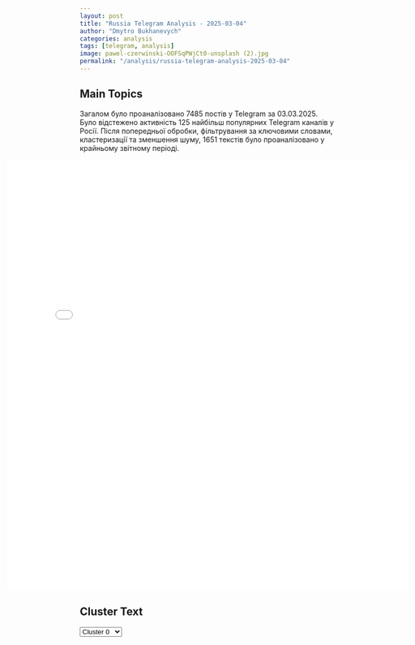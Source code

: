 ```yaml
---
layout: post
title: "Russia Telegram Analysis - 2025-03-04"
author: "Dmytro Bukhanevych"
categories: analysis
tags: [telegram, analysis]
image: pawel-czerwinski-OOFSqPWjCt0-unsplash (2).jpg
permalink: "/analysis/russia-telegram-analysis-2025-03-04"
---
```


<style>
    /* Adjusting iframe-container styles */
    .wide-iframe-container {
        width: calc(100% + 30vw);  /* Extending the width */
        margin-left: -15vw;       /* Negative margin to push to the left */
        overflow: hidden;         /* In case the iframe content spills over */
    }

    .wide-iframe-container iframe {
        width: 100%;  /* Making the iframe take the full width of its container */
        border: none; /* Removing any borders from the iframe */
    }

    /* Toggle mechanism */
    .hidden {
        display: none;
    }
    
    .show-content-target:checked + .show-content {
        display: block;
    }
</style>

<h2>Main Topics</h2>
<p>Загалом було проаналізовано 7485 постів у Telegram за 03.03.2025. Було відстежено активність 125 найбільш популярних Telegram каналів у Росії. Після попередньої обробки, фільтрування за ключовими словами, кластеризації та зменшення шуму, 1651 текстів було проаналізовано у крайньому звітному періоді.</p>
<!-- Embedding Main Plotly Visualization -->
<div class="wide-iframe-container">
    <iframe src="{{site.baseurl}}/visualizations/2025-03-04/fig_topics_time.html" height="850"></iframe>
</div>


<h2>Cluster Text</h2>

<!-- Dropdown to select a cluster -->
<select id="clusterSelector" onchange="displayClusterText()">
<option value="0">Cluster 0</option><option value="1">Cluster 1</option><option value="2">Cluster 2</option><option value="3">Cluster 3</option><option value="4">Cluster 4</option><option value="5">Cluster 5</option><option value="6">Cluster 6</option><option value="7">Cluster 7</option><option value="8">Cluster 8</option><option value="9">Cluster 9</option><option value="10">Cluster 10</option><option value="11">Cluster 11</option><option value="12">Cluster 12</option><option value="13">Cluster 13</option><option value="14">Cluster 14</option><option value="15">Cluster 15</option><option value="16">Cluster 16</option><option value="17">Cluster 17</option><option value="18">Cluster 18</option><option value="19">Cluster 19</option><option value="20">Cluster 20</option>
</select>

<!-- Display area for the selected cluster's text -->
<div id="clusterTextDisplay" class="hidden"></div>

<script type="text/javascript">
    var clusterDetails = {"0": "<b>Total Posts:</b> 33<br><b>Date:</b> 2025-03-03 20:12:35+00:00<br><b>Author:</b> olegtsarov<br><b>Link:</b> https://t.me/s/olegtsarov/24294<br><b>Subscribers:</b> 366369<br><b>Text:</b> \u0422\u0435\u043a\u0441\u0442: \u041a\u043b\u044e\u0447\u0435\u0432\u043e\u0435 \u0437\u0430 3 \u043c\u0430\u0440\u0442\u0430\u25aa\ufe0f\u0421\u0432\u043e\u0434\u043a\u0430 \u043d\u043e\u0447\u043d\u044b\u0445 \u0443\u0434\u0430\u0440\u043e\u0432 \u043f\u043e \u0420\u0424 \u0438 \u0423\u043a\u0440\u0430\u0438\u043d\u0435, \u043d\u043e\u0432\u043e\u0441\u0442\u0438 \u0441 \u0444\u0440\u043e\u043d\u0442\u0430, \u0432\u0438\u0434\u0435\u043e-\u0441\u0432\u043e\u0434\u043a\u0430 \u0438 \u043d\u043e\u0432\u043e\u0441\u0442\u0438 \u0438\u0437 \u041a\u0443\u0440\u0441\u043a\u043e\u0433\u043e \u043f\u0440\u0438\u0433\u0440\u0430\u043d\u0438\u0447\u044c\u044f. \u25aa\ufe0f\u041d\u043e\u0432\u043e\u0441\u0442\u0438 \u0423\u043a\u0440\u0430\u0438\u043d\u044b \u0438 \u0432\u0438\u0434\u0435\u043e-\u0444\u043e\u0440\u043c\u0430\u0442 \u0434\u0430\u0439\u0434\u0436\u0435\u0441\u0442\u0430. \u041e \u0432\u0438\u0437\u0438\u0442\u0435 \u0417\u0435\u043b\u0435\u043d\u0441\u043a\u043e\u0433\u043e:\u25aa\ufe0f\u0417\u0430\u0447\u0435\u043c \u0422\u0440\u0430\u043c\u043f\u0443 \u043d\u0430\u0434\u043e \u0431\u044b\u043b\u043e \u0433\u043e\u0432\u043e\u0440\u0438\u0442\u044c \u0441 \u0417\u0435\u043b\u0435\u043d\u0441\u043a\u0438\u043c \u043d\u0430 \u043a\u0430\u043c\u0435\u0440\u0443.\u25aa\ufe0f\u0422\u0440\u0430\u043c\u043f \u0432\u0441\u0442\u0440\u0435\u0442\u0438\u0442\u0441\u044f \u0441\u043e \u0441\u0432\u043e\u0438\u043c\u0438 \u0441\u043e\u0432\u0435\u0442\u043d\u0438\u043a\u0430\u043c\u0438 \u0438 \u0447\u0438\u043d\u043e\u0432\u043d\u0438\u043a\u0430\u043c\u0438, \u0447\u0442\u043e\u0431\u044b \u0440\u0430\u0441\u0441\u043c\u043e\u0442\u0440\u0435\u0442\u044c \u043c\u0435\u0440\u044b \u0432 \u043e\u0442\u043d\u043e\u0448\u0435\u043d\u0438\u0438 \u041a\u0438\u0435\u0432\u0430.\u25aa\ufe0f\u0417\u0435\u043b\u0435\u043d\u0441\u043a\u0438\u0439 \u0437\u043d\u0430\u0435\u0442 \u0430\u043d\u0433\u043b\u0438\u0439\u0441\u043a\u0438\u0439 \u043d\u0435 \u0442\u0430\u043a \u0445\u043e\u0440\u043e\u0448\u043e, \u043a\u0430\u043a \u0441\u0430\u043c\u043e\u0443\u0432\u0435\u0440\u0435\u043d\u043d\u043e \u043f\u043e\u043b\u0430\u0433\u0430\u043b.\u25aa\ufe0fBloomberg: \u0427\u0430\u0441\u0442\u044c \u0441\u043e\u0432\u0435\u0442\u043d\u0438\u043a\u043e\u0432 \u0422\u0440\u0430\u043c\u043f\u0430 \u043d\u0430\u0441\u0442\u0430\u0438\u0432\u0430\u0435\u0442 \u043d\u0430 \u043e\u0442\u0441\u0442\u0430\u0432\u043a\u0435 \u0417\u0435\u043b\u0435\u043d\u0441\u043a\u043e\u0433\u043e.\u25aa\ufe0f\u0411\u0435\u043b\u044b\u0439 \u0434\u043e\u043c \u0437\u0430\u044f\u0432\u0438\u043b, \u0447\u0442\u043e \u0422\u0440\u0430\u043c\u043f \u043e\u0442\u043a\u0440\u044b\u0442 \u043a \u0432\u043e\u0437\u043e\u0431\u043d\u043e\u0432\u043b\u0435\u043d\u0438\u044e \u043f\u0435\u0440\u0435\u0433\u043e\u0432\u043e\u0440\u043e\u0432 \u0441 \u0417\u0435\u043b\u0435\u043d\u0441\u043a\u0438\u043c \u043f\u043e \u043f\u0440\u0438\u0440\u043e\u0434\u043d\u044b\u043c \u0440\u0435\u0441\u0443\u0440\u0441\u0430\u043c, \u0435\u0441\u043b\u0438 \u0442\u043e\u0442 \u0438\u0437\u043c\u0435\u043d\u0438\u0442 \u0441\u0432\u043e\u044e \u043f\u043e\u0437\u0438\u0446\u0438\u044e.\u25aa\ufe0f\u041e\u0431\u0441\u0443\u0434\u0438\u043b\u0438 \u0432\u0441\u0442\u0440\u0435\u0447\u0443 \u0417\u0435\u043b\u0435\u043d\u0441\u043a\u043e\u0433\u043e \u0438 \u0422\u0440\u0430\u043c\u043f\u0430 \u0441 \u0418\u0432\u0430\u043d\u043e\u043c \u041f\u0430\u043d\u043a\u0438\u043d\u044b\u043c \u0432 \u044d\u0444\u0438\u0440\u0435 \u0440\u0430\u0434\u0438\u043e \u041a\u041f.\u25aa\ufe0f\u00ab\u0414\u0435\u043c\u043e\u043a\u0440\u0430\u0442\u0438\u044f\u00bb \u043f\u043e-\u0417\u0435\u043b\u0435\u043d\u0441\u043a\u0438 \u0441 \u0442\u043e\u0447\u043a\u0438 \u0437\u0440\u0435\u043d\u0438\u044f \u0434\u0438\u0440\u0435\u043a\u0442\u043e\u0440\u0430 \u043d\u0430\u0446\u0438\u043e\u043d\u0430\u043b\u044c\u043d\u043e\u0439 \u0440\u0430\u0437\u0432\u0435\u0434\u043a\u0438 \u0422\u0440\u0430\u043c\u043f\u0430 \u0422\u0443\u043b\u0441\u0438 \u0413\u0430\u0431\u0431\u0430\u0440\u0434. \u25aa\ufe0f\u00ab\u0417\u0435\u043b\u0435\u043d\u0441\u043a\u0438\u0439 \u0432\u043e\u043e\u0431\u0449\u0435 \u043d\u0435 \u0433\u043e\u0442\u043e\u0432 \u043a \u043c\u0438\u0440\u043d\u044b\u043c \u043f\u0435\u0440\u0435\u0433\u043e\u0432\u043e\u0440\u0430\u043c\u00bb, \u2013 \u0441\u043e\u0432\u0435\u0442\u043d\u0438\u043a \u0422\u0440\u0430\u043c\u043f\u0430 \u043f\u043e \u043d\u0430\u0446\u0438\u043e\u043d\u0430\u043b\u044c\u043d\u043e\u0439 \u0431\u0435\u0437\u043e\u043f\u0430\u0441\u043d\u043e\u0441\u0442\u0438 \u0423\u043e\u043b\u0442\u0446.\u25aa\ufe0f\u0417\u0435\u043b\u0435\u043d\u0441\u043a\u0438\u0439 \u0437\u0430\u044f\u0432\u0438\u043b, \u0447\u0442\u043e \u00ab\u0434\u043e \u043a\u043e\u043d\u0446\u0430 \u0432\u043e\u0439\u043d\u044b \u0435\u0449\u0435 \u043e\u0447\u0435\u043d\u044c, \u043e\u0447\u0435\u043d\u044c \u0434\u0430\u043b\u0435\u043a\u043e\u00bb, \u0422\u0440\u0430\u043c\u043f \u043e\u0442\u0440\u0435\u0430\u0433\u0438\u0440\u043e\u0432\u0430\u043b.\u25aa\ufe0f\u041c\u0438\u043d\u0438\u0441\u0442\u0440 \u0442\u043e\u0440\u0433\u043e\u0432\u043b\u0438 \u0421\u0428\u0410 \u041b\u044e\u0442\u043d\u0438\u043a \u043e \u0432\u0438\u0437\u0438\u0442\u0435 \u0417\u0435\u043b\u0435\u043d\u0441\u043a\u043e\u0433\u043e \u0432 \u0411\u0435\u043b\u044b\u0439 \u0434\u043e\u043c.\u0414\u0440\u0443\u0433\u0438\u0435 \u043d\u043e\u0432\u043e\u0441\u0442\u0438\u25aa\ufe0f\u0421\u0440\u043e\u0447\u043d\u0430\u044f \u0432\u0441\u0442\u0440\u0435\u0447\u0430 \u0432 \u041b\u043e\u043d\u0434\u043e\u043d\u0435 \u043f\u043e\u0434 \u043f\u0440\u0435\u0434\u0441\u0435\u0434\u0430\u0442\u0435\u043b\u044c\u0441\u0442\u0432\u043e\u043c \u0431\u0440\u0438\u0442\u0430\u043d\u0441\u043a\u043e\u0433\u043e \u043f\u0440\u0435\u043c\u044c\u0435\u0440\u0430 \u0421\u0442\u0430\u0440\u043c\u0435\u0440\u0430: \u043f\u043e\u0447\u0435\u043c\u0443 \u0442\u0430\u043a\u043e\u0439 \u0441\u043e\u0441\u0442\u0430\u0432 \u0443\u0447\u0430\u0441\u0442\u043d\u0438\u043a\u043e\u0432 \u0438 \u0447\u0442\u043e \u043e\u0431\u0441\u0443\u0436\u0434\u0430\u043b\u043e\u0441\u044c. \u0418\u0442\u043e\u0433\u0438 \u0432\u0441\u0442\u0440\u0435\u0447\u0438. \u0420\u0435\u0430\u043a\u0446\u0438\u044f \u0432\u0435\u043d\u0433\u0435\u0440\u0441\u043a\u043e\u0433\u043e \u043f\u0440\u0435\u043c\u044c\u0435\u0440-\u043c\u0438\u043d\u0438\u0441\u0442\u0440\u0430 \u0412\u0438\u043a\u0442\u043e\u0440\u0430 \u041e\u0440\u0431\u0430\u043d\u0430. \u0421\u0442\u0430\u0440\u043c\u0435\u0440 \u0437\u0430\u044f\u0432\u0438\u043b, \u0447\u0442\u043e \u0412\u0435\u043b\u0438\u043a\u043e\u0431\u0440\u0438\u0442\u0430\u043d\u0438\u044f \u0433\u043e\u0442\u043e\u0432\u0430 \u0437\u0430\u043a\u0440\u044b\u0442\u044c \u0432\u043e\u0437\u0434\u0443\u0448\u043d\u043e\u0435 \u043f\u0440\u043e\u0441\u0442\u0440\u0430\u043d\u0441\u0442\u0432\u043e \u043d\u0430\u0434 \u0423\u043a\u0440\u0430\u0438\u043d\u043e\u0439: \u0432 \u0447\u0435\u043c \u0442\u0443\u0442 \u043f\u043e\u0434\u0432\u043e\u0445? \u25aa\ufe0f\u00ab\u041d\u0430\u043c \u0441\u043b\u0435\u0434\u0443\u0435\u0442 \u043c\u0435\u043d\u044c\u0448\u0435 \u0431\u0435\u0441\u043f\u043e\u043a\u043e\u0438\u0442\u044c\u0441\u044f \u043e \u041f\u0443\u0442\u0438\u043d\u0435 \u0438 \u0431\u043e\u043b\u044c\u0448\u0435 \u2013 \u043e \u0431\u0430\u043d\u0434\u0430\u0445 \u043c\u0438\u0433\u0440\u0430\u043d\u0442\u043e\u0432-\u043d\u0430\u0441\u0438\u043b\u044c\u043d\u0438\u043a\u043e\u0432 \u0432 \u043d\u0430\u0448\u0435\u0439 \u0441\u0442\u0440\u0430\u043d\u0435\u00bb, \u2014 \u0422\u0440\u0430\u043c\u043f.\u25aa\ufe0f\u0422\u0440\u0430\u043c\u043f \u0432\u044b\u0441\u043a\u0430\u0437\u0430\u043b\u0441\u044f \u0437\u0430 \u0432\u0432\u0435\u0434\u0435\u043d\u0438\u0435 \u0441\u043c\u0435\u0440\u0442\u043d\u043e\u0439 \u043a\u0430\u0437\u043d\u0438 \u0434\u043b\u044f \u043d\u0430\u0440\u043a\u043e\u0442\u043e\u0440\u0433\u043e\u0432\u0446\u0435\u0432. \u041f\u0440\u0438\u043c\u0435\u043d\u0438\u043c\u043e \u043b\u0438 \u044d\u0442\u043e \u0443 \u043d\u0430\u0441?\u25aa\ufe0f\u041e\u0442\u043f\u0440\u0430\u0432\u043a\u0430 \u0435\u0432\u0440\u043e\u043f\u0435\u0439\u0441\u043a\u0438\u0445 \u043c\u0438\u0440\u043e\u0442\u0432\u043e\u0440\u0446\u0435\u0432 \u0432 \u0423\u043a\u0440\u0430\u0438\u043d\u0443 \u043f\u043e\u0441\u043b\u0435 \u043f\u0440\u0435\u043a\u0440\u0430\u0449\u0435\u043d\u0438\u044f \u043e\u0433\u043d\u044f: \u043f\u043e\u0437\u0438\u0446\u0438\u0438 \u0441\u0442\u043e\u0440\u043e\u043d, \u043a\u0430\u043a\u0438\u0435 \u043f\u043e\u0441\u043b\u0435\u0434\u0441\u0442\u0432\u0438\u044f.\u25aa\ufe0f\u041f\u043e\u0447\u0435\u043c\u0443 \u043f\u043e \u041a\u0440\u044b\u043c\u0443 \u043d\u0435 \u043f\u0440\u0438\u043b\u0435\u0442\u0430\u044e\u0442 \u0432\u0440\u0430\u0436\u0435\u0441\u043a\u0438\u0435 \u0440\u0430\u043a\u0435\u0442\u044b \u0438 \u0411\u041f\u041b\u0410.\u25aa\ufe0f\u0412 \u0428\u0432\u0435\u0439\u0446\u0430\u0440\u0438\u0438 \u0432\u0435\u0434\u0443\u0442\u0441\u044f \u043f\u0435\u0440\u0435\u0433\u043e\u0432\u043e\u0440\u044b \u043e \u043f\u0435\u0440\u0435\u0437\u0430\u043f\u0443\u0441\u043a\u0435 \u0433\u0430\u0437\u043e\u043f\u0440\u043e\u0432\u043e\u0434\u0430 \u00ab\u0421\u0435\u0432\u0435\u0440\u043d\u043e\u0433\u043e \u043f\u043e\u0442\u043e\u043a\u0430 - 2\u00bb.\u25aa\ufe0f \u00ab\u042f \u0441\u043a\u0430\u0436\u0443 \u0432\u0441\u0451 \u043a\u0430\u043a \u0435\u0441\u0442\u044c!\u00bb: \u0422\u0440\u0430\u043c\u043f \u0433\u0440\u043e\u043c\u043a\u043e \u0430\u043d\u043e\u043d\u0441\u0438\u0440\u043e\u0432\u0430\u043b \u0437\u0430\u0432\u0442\u0440\u0430\u0448\u043d\u0435\u0435 \u043e\u0431\u0440\u0430\u0449\u0435\u043d\u0438\u0435 \u043a \u041a\u043e\u043d\u0433\u0440\u0435\u0441\u0441\u0443.\u25aa\ufe0f\u0422\u0443\u0440\u0435\u0446\u043a\u0438\u0435 \u0421\u041c\u0418 \u043e\u0437\u0430\u0431\u043e\u0447\u0435\u043d\u044b \u043f\u043b\u0430\u043d\u0430\u043c\u0438 \u0418\u0437\u0440\u0430\u0438\u043b\u044f \u0440\u0430\u0441\u0448\u0438\u0440\u0438\u0442\u044c \u0437\u043e\u043d\u0443 \u043a\u043e\u043d\u0442\u0440\u043e\u043b\u044f \u0432 \u0421\u0438\u0440\u0438\u0438 \u043d\u0430 15 \u043a\u043c \u0432\u0433\u043b\u0443\u0431\u044c.\u041e\u043b\u0435\u0433 \u0426\u0430\u0440\u0451\u0432. \u041f\u043e\u0434\u043f\u0438\u0441\u0430\u0442\u044c\u0441\u044f.", "1": "<b>Total Posts:</b> 77<br><b>Date:</b> 2025-03-03 07:08:04+00:00<br><b>Author:</b> bazabazon<br><b>Link:</b> https://t.me/s/bazabazon/35423<br><b>Subscribers:</b> 1609138<br><b>Text:</b> \u0422\u0435\u043a\u0441\u0442: \u0422\u0440\u0430\u043c\u043f \u0440\u0430\u0441\u0441\u043c\u043e\u0442\u0440\u0438\u0442 \u0432\u043e\u0437\u043c\u043e\u0436\u043d\u043e\u0441\u0442\u044c \u043e\u0442\u043c\u0435\u043d\u044b \u0432\u043e\u0435\u043d\u043d\u043e\u0439 \u043f\u043e\u043c\u043e\u0449\u0438 \u0423\u043a\u0440\u0430\u0438\u043d\u0435, \u043a\u043e\u0442\u043e\u0440\u0430\u044f \u0431\u044b\u043b\u0430 \u0440\u0430\u0437\u0440\u0435\u0448\u0435\u043d\u0430 \u043f\u0440\u0438 \u0411\u0430\u0439\u0434\u0435\u043d\u0435, \u2014 NYT.  \u041f\u0440\u0435\u0437\u0438\u0434\u0435\u043d\u0442 \u0421\u0428\u0410 \u0432\u0441\u0442\u0440\u0435\u0442\u0438\u0442\u0441\u044f \u0441\u043e \u0441\u0432\u043e\u0438\u043c\u0438 \u0433\u043b\u0430\u0432\u043d\u044b\u043c\u0438 \u043f\u043e\u043c\u043e\u0449\u043d\u0438\u043a\u0430\u043c\u0438 \u043f\u043e \u043d\u0430\u0446\u0431\u0435\u0437\u043e\u043f\u0430\u0441\u043d\u043e\u0441\u0442\u0438, \u0432\u043a\u043b\u044e\u0447\u0430\u044f \u0433\u043e\u0441\u0441\u0435\u043a\u0440\u0435\u0442\u0430\u0440\u044f \u041c\u0430\u0440\u043a\u0430 \u0420\u0443\u0431\u0438\u043e \u0438 \u043c\u0438\u043d\u0438\u0441\u0442\u0440\u0430 \u043e\u0431\u043e\u0440\u043e\u043d\u044b \u041f\u0438\u0442\u0430 \u0425\u0435\u0433\u0441\u0435\u0442\u0430, \u0442\u0440\u0435\u0442\u044c\u0435\u0433\u043e \u043c\u0430\u0440\u0442\u0430. \u041f\u043e \u0434\u0430\u043d\u043d\u044b\u043c \u0438\u0441\u0442\u043e\u0447\u043d\u0438\u043a\u043e\u0432 NYT, \u043d\u0430 \u0432\u0441\u0442\u0440\u0435\u0447\u0435 \u0431\u0443\u0434\u0443\u0442 \u043e\u0431\u0441\u0443\u0436\u0434\u0430\u0442\u044c\u0441\u044f \u0434\u0430\u043b\u044c\u043d\u0435\u0439\u0448\u0438\u0435 \u0432\u0430\u0440\u0438\u0430\u043d\u0442\u044b \u043f\u043e\u043b\u0438\u0442\u0438\u043a\u0438 \u0432 \u043e\u0442\u043d\u043e\u0448\u0435\u043d\u0438\u0438 \u0423\u043a\u0440\u0430\u0438\u043d\u044b. \u041f\u043e \u0441\u043b\u043e\u0432\u0430\u043c \u0438\u0441\u0442\u043e\u0447\u043d\u0438\u043a\u0430 \u0438\u0437\u0434\u0430\u043d\u0438\u044f, \u0422\u0440\u0430\u043c\u043f \u043e\u0431\u0441\u0443\u0434\u0438\u0442 \u0441\u043e \u0441\u0432\u043e\u0438\u043c\u0438 \u043f\u043e\u0434\u0447\u0438\u043d\u0451\u043d\u043d\u044b\u043c\u0438 \u0432\u043e\u0437\u043c\u043e\u0436\u043d\u043e\u0441\u0442\u044c \u043f\u0440\u0438\u043e\u0441\u0442\u0430\u043d\u043e\u0432\u043a\u0438 \u0438\u043b\u0438 \u043e\u0442\u043c\u0435\u043d\u044b \u0432\u043e\u0435\u043d\u043d\u043e\u0439 \u043f\u043e\u043c\u043e\u0449\u0438 \u0423\u043a\u0440\u0430\u0438\u043d\u0435, \u0432 \u0442\u043e\u043c \u0447\u0438\u0441\u043b\u0435 \u043f\u043e\u0441\u0442\u0430\u0432\u043a\u0438 \u0431\u043e\u0435\u043f\u0440\u0438\u043f\u0430\u0441\u043e\u0432 \u0438 \u043e\u0431\u043e\u0440\u0443\u0434\u043e\u0432\u0430\u043d\u0438\u044f, \u043a\u043e\u0442\u043e\u0440\u044b\u0435 \u0431\u044b\u043b\u0438 \u0440\u0430\u0437\u0440\u0435\u0448\u0435\u043d\u044b \u0438 \u043e\u043f\u043b\u0430\u0447\u0435\u043d\u044b \u043f\u0440\u0438 \u0430\u0434\u043c\u0438\u043d\u0438\u0441\u0442\u0440\u0430\u0446\u0438\u0438 \u0411\u0430\u0439\u0434\u0435\u043d\u0430.\u2757 \u041f\u043e\u0434\u043f\u0438\u0441\u044b\u0432\u0430\u0439\u0442\u0435\u0441\u044c, \u044d\u0442\u043e Baza", "2": "<b>Total Posts:</b> 32<br><b>Date:</b> 2025-03-03 19:34:57+00:00<br><b>Author:</b> tvrain<br><b>Link:</b> https://t.me/s/tvrain/86177<br><b>Subscribers:</b> 477166<br><b>Text:</b> \u0422\u0435\u043a\u0441\u0442: Reuters: \u0411\u0435\u043b\u044b\u0439 \u0434\u043e\u043c \u0440\u0430\u0437\u0440\u0430\u0431\u0430\u0442\u044b\u0432\u0430\u0435\u0442 \u043f\u043b\u0430\u043d \u0432\u043e\u0437\u043c\u043e\u0436\u043d\u043e\u0433\u043e \u0441\u043c\u044f\u0433\u0447\u0435\u043d\u0438\u044f \u0441\u0430\u043d\u043a\u0446\u0438\u0439 \u0432 \u043e\u0442\u043d\u043e\u0448\u0435\u043d\u0438\u0438 \u0420\u043e\u0441\u0441\u0438\u0438\u0410\u0434\u043c\u0438\u043d\u0438\u0441\u0442\u0440\u0430\u0446\u0438\u044f \u043f\u0440\u0435\u0437\u0438\u0434\u0435\u043d\u0442\u0430 \u0421\u0428\u0410 \u043f\u043e\u043f\u0440\u043e\u0441\u0438\u043b\u0430 \u0413\u043e\u0441\u0434\u0435\u043f\u0430\u0440\u0442\u0430\u043c\u0435\u043d\u0442 \u0438 \u041c\u0438\u043d\u0444\u0438\u043d \u043f\u043e\u0434\u0433\u043e\u0442\u043e\u0432\u0438\u0442\u044c \u0441\u043f\u0438\u0441\u043e\u043a \u0441\u0430\u043d\u043a\u0446\u0438\u0439 \u043f\u0440\u043e\u0442\u0438\u0432 \u0420\u043e\u0441\u0441\u0438\u0438, \u043a\u043e\u0442\u043e\u0440\u044b\u0435 \u043c\u043e\u0433\u0443\u0442 \u0431\u044b\u0442\u044c \u0441\u043c\u044f\u0433\u0447\u0435\u043d\u044b, \u0443\u0442\u0432\u0435\u0440\u0436\u0434\u0430\u0435\u0442 Reuters \u0441\u043e \u0441\u0441\u044b\u043b\u043a\u043e\u0439 \u043d\u0430 \u0438\u0441\u0442\u043e\u0447\u043d\u0438\u043a\u0438. \u041e\u0444\u0438\u0446\u0438\u0430\u043b\u044c\u043d\u044b\u0435 \u043b\u0438\u0446\u0430 \u0421\u0428\u0410 \u043c\u043e\u0433\u0443\u0442 \u043e\u0431\u0441\u0443\u0434\u0438\u0442\u044c \u0438\u0445 \u0441 \u043f\u0440\u0435\u0434\u0441\u0442\u0430\u0432\u0438\u0442\u0435\u043b\u044f\u043c\u0438 \u0420\u043e\u0441\u0441\u0438\u0438 \u0432 \u0431\u043b\u0438\u0436\u0430\u0439\u0448\u0438\u0435 \u0434\u043d\u0438 \u0432 \u0440\u0430\u043c\u043a\u0430\u0445 \u043f\u0435\u0440\u0435\u0433\u043e\u0432\u043e\u0440\u043e\u0432 \u0430\u0434\u043c\u0438\u043d\u0438\u0441\u0442\u0440\u0430\u0446\u0438\u0438 \u0441 \u041c\u043e\u0441\u043a\u0432\u043e\u0439 \u043f\u043e \u0443\u043b\u0443\u0447\u0448\u0435\u043d\u0438\u044e \u0434\u0438\u043f\u043b\u043e\u043c\u0430\u0442\u0438\u0447\u0435\u0441\u043a\u0438\u0445 \u0438 \u044d\u043a\u043e\u043d\u043e\u043c\u0438\u0447\u0435\u0441\u043a\u0438\u0445 \u043e\u0442\u043d\u043e\u0448\u0435\u043d\u0438\u0439.\u041f\u043e \u0434\u0430\u043d\u043d\u044b\u043c \u0438\u0441\u0442\u043e\u0447\u043d\u0438\u043a\u043e\u0432, \u0447\u0438\u043d\u043e\u0432\u043d\u0438\u043a\u0438 \u0433\u043e\u0442\u043e\u0432\u044f\u0442 \u043f\u0440\u0435\u0434\u043b\u043e\u0436\u0435\u043d\u0438\u0435 \u043e \u0441\u043d\u044f\u0442\u0438\u0438 \u043e\u0433\u0440\u0430\u043d\u0438\u0447\u0435\u043d\u0438\u0439 \u0441 \u043e\u0442\u0434\u0435\u043b\u044c\u043d\u044b\u0445 \u044e\u0440\u0438\u0434\u0438\u0447\u0435\u0441\u043a\u0438\u0445 \u0438 \u0444\u0438\u0437\u0438\u0447\u0435\u0441\u043a\u0438\u0445 \u043b\u0438\u0446, \u0432\u043a\u043b\u044e\u0447\u0430\u044f \u043d\u0435\u043a\u043e\u0442\u043e\u0440\u044b\u0445 \u0440\u043e\u0441\u0441\u0438\u0439\u0441\u043a\u0438\u0445 \u043e\u043b\u0438\u0433\u0430\u0440\u0445\u043e\u0432.\u041f\u043e\u0434\u0434\u0435\u0440\u0436\u0438\u0442\u0435 \u043d\u0430\u0441 \u0434\u043e\u043d\u0430\u0442\u043e\u043c \u041f\u043e\u043a\u0443\u043f\u0430\u0439\u0442\u0435 \u043d\u043e\u0432\u044b\u0439 \u043c\u0435\u0440\u0447 \u0414\u043e\u0436\u0434\u044f", "3": "<b>Total Posts:</b> 16<br><b>Date:</b> 2025-03-03 17:00:48+00:00<br><b>Author:</b> cbpub<br><b>Link:</b> https://t.me/s/Cbpub/59365<br><b>Subscribers:</b> 619702<br><b>Text:</b> \u0422\u0435\u043a\u0441\u0442: \u0422\u0440\u0430\u043c\u043f \u043d\u0430\u0437\u0432\u0430\u043b \u0441\u043b\u043e\u0432\u0430 \u0417\u0435\u043b\u0435\u043d\u0441\u043a\u043e\u0433\u043e, \u0447\u0442\u043e \u0434\u043e \u043e\u043a\u043e\u043d\u0447\u0430\u043d\u0438\u044f \u043a\u043e\u043d\u0444\u043b\u0438\u043a\u0442\u0430 \u043d\u0430 \u0423\u043a\u0440\u0430\u0438\u043d\u0435 \u0435\u0449\u0435 \u043e\u0447\u0435\u043d\u044c \u0434\u0430\u043b\u0435\u043a\u043e, \"\u0445\u0443\u0434\u0448\u0438\u043c \u0437\u0430\u044f\u0432\u043b\u0435\u043d\u0438\u0435\u043c\", \u0441 \u043a\u043e\u0442\u043e\u0440\u044b\u043c \u0421\u0428\u0410 \u0431\u043e\u043b\u044c\u0448\u0435 \u043d\u0435 \u0431\u0443\u0434\u0443\u0442 \u043c\u0438\u0440\u0438\u0442\u044c\u0441\u044f", "4": "<b>Total Posts:</b> 45<br><b>Date:</b> 2025-03-03 04:18:58+00:00<br><b>Author:</b> radarrussiia<br><b>Link:</b> https://t.me/s/radarrussiia/19913<br><b>Subscribers:</b> 689106<br><b>Text:</b> \u0422\u0435\u043a\u0441\u0442: \u0417\u0430 \u043d\u043e\u0447\u044c \u0441\u0438\u043b\u0430\u043c\u0438 \u041f\u0412\u041e \u0431\u044b\u043b\u043e \u0443\u043d\u0438\u0447\u0442\u043e\u0436\u0435\u043d\u043e:\ud83d\udd3a3 \u0411\u041f\u041b\u0410 \u043d\u0430\u0434 \u041b\u0438\u043f\u0435\u0446\u043a\u043e\u0439 \u043e\u0431\u043b\u0430\u0441\u0442\u044c\u044e;\ud83d\udd3a2 \u0411\u041f\u041b\u0410 \u043d\u0430\u0434 \u0420\u043e\u0441\u0442\u043e\u0432\u0441\u043a\u043e\u0439 \u043e\u0431\u043b\u0430\u0441\u0442\u044c\u044e;\ud83d\udd3a2 \u0411\u041f\u041b\u0410 \u043d\u0430\u0434 \u0411\u0435\u043b\u0433\u043e\u0440\u043e\u0434\u0441\u043a\u043e\u0439 \u043e\u0431\u043b\u0430\u0441\u0442\u044c\u044e.\u2757\ufe0f\u0420\u0430\u0434\u0430\u0440 \u043f\u043e \u0432\u0441\u0435\u0439 \u0420\u043e\u0441\u0441\u0438\u0438 - @radarrussiia", "5": "<b>Total Posts:</b> 236<br><b>Date:</b> 2025-03-03 04:05:41+00:00<br><b>Author:</b> solovievlive<br><b>Link:</b> https://t.me/s/SolovievLive/313448<br><b>Subscribers:</b> 1304435<br><b>Text:</b> \u0422\u0435\u043a\u0441\u0442: \u041d\u043e\u0447\u044c\u044e \u0412\u0421\u0423 \u0430\u0442\u0430\u043a\u043e\u0432\u0430\u043b\u0438 \u0440\u044f\u0434 \u0440\u043e\u0441\u0441\u0438\u0439\u0441\u043a\u0438\u0445 \u0440\u0435\u0433\u0438\u043e\u043d\u043e\u0432 \u0441 \u043f\u043e\u043c\u043e\u0449\u044c\u044e \u0411\u041f\u041b\u0410:\ud83d\udfe5\u0412 \u0420\u043e\u0441\u0442\u043e\u0432\u0441\u043a\u043e\u0439 \u043e\u0431\u043b\u0430\u0441\u0442\u0438 \u0441\u0438\u043b\u044b \u041f\u0412\u041e \u043e\u0442\u0440\u0430\u0437\u0438\u043b\u0438 \u0411\u041f\u041b\u0410-\u0430\u0442\u0430\u043a\u0443 \u043d\u0430 \u041a\u0440\u0430\u0441\u043d\u043e\u0441\u0443\u043b\u0438\u043d\u0441\u043a\u0438\u0439 \u0440\u0430\u0439\u043e\u043d. \u041f\u0440\u0435\u0434\u0432\u0430\u0440\u0438\u0442\u0435\u043b\u044c\u043d\u043e, \u043f\u043e\u0441\u0442\u0440\u0430\u0434\u0430\u0432\u0448\u0438\u0445 \u0438 \u0440\u0430\u0437\u0440\u0443\u0448\u0435\u043d\u0438\u0439 \u043d\u0435\u0442, \u0441\u043e\u043e\u0431\u0449\u0438\u043b \u0432\u0440\u0438\u043e \u0433\u043b\u0430\u0432\u044b \u0440\u0435\u0433\u0438\u043e\u043d\u0430 \u042e\u0440\u0438\u0439 \u0421\u043b\u044e\u0441\u0430\u0440\u044c.\ud83d\udfe5\u0412 \u0423\u0444\u0435 \u043f\u0440\u043e\u0433\u0440\u0435\u043c\u0435\u043b\u0438 \u0432\u0437\u0440\u044b\u0432\u044b \u043f\u043e\u0441\u043b\u0435 \u0442\u043e\u0433\u043e, \u043a\u0430\u043a \u0436\u0438\u0442\u0435\u043b\u0438, \u043f\u043e \u0434\u0430\u043d\u043d\u044b\u043c \u0421\u041c\u0418, \u0443\u0441\u043b\u044b\u0448\u0430\u043b\u0438 \u0437\u0432\u0443\u043a, \u0445\u0430\u0440\u0430\u043a\u0442\u0435\u0440\u043d\u044b\u0439 \u0434\u043b\u044f \u043f\u0440\u043e\u043b\u0451\u0442\u0430 \u0431\u0435\u0441\u043f\u0438\u043b\u043e\u0442\u043d\u0438\u043a\u0430. \u041f\u043e\u0437\u0436\u0435 \u0440\u0435\u0433\u0438\u043e\u043d\u0430\u043b\u044c\u043d\u044b\u0439 \u0433\u043b\u0430\u0432\u043a \u041c\u0427\u0421 \u0441\u043e\u043e\u0431\u0449\u0438\u043b \u043e \u043f\u043e\u0436\u0430\u0440\u0435 \u043d\u0430 \u043c\u0435\u0441\u0442\u043d\u043e\u043c \u041d\u041f\u0417. \u041f\u0440\u0438\u0447\u0438\u043d\u0430 \u043d\u0435 \u043d\u0430\u0437\u044b\u0432\u0430\u043b\u0430\u0441\u044c. \u0412\u043e\u0437\u0433\u043e\u0440\u0430\u043d\u0438\u0435 \u043f\u0440\u043e\u0438\u0437\u043e\u0448\u043b\u043e \u0432 \u0440\u0430\u0439\u043e\u043d\u0435 \u043f\u0435\u0447\u0438 \u0441\u0436\u0438\u0433\u0430\u043d\u0438\u044f, \u043e\u0442\u043c\u0435\u0442\u0438\u043b\u0438 \u0432 \u0432\u0435\u0434\u043e\u043c\u0441\u0442\u0432\u0435. \u0422\u0430\u043a\u0436\u0435 \u0442\u0430\u043c \u043f\u043e\u0434\u0447\u0435\u0440\u043a\u043d\u0443\u043b\u0438, \u0447\u0442\u043e \u0443\u0433\u0440\u043e\u0437\u044b \u0434\u043b\u044f \u0436\u0438\u0442\u0435\u043b\u0435\u0439 \u0431\u043b\u0438\u0436\u0430\u0439\u0448\u0438\u0445 \u0440\u0430\u0439\u043e\u043d\u043e\u0432, \u043f\u043e \u043f\u0440\u0435\u0434\u0432\u0430\u0440\u0438\u0442\u0435\u043b\u044c\u043d\u044b\u043c \u0434\u0430\u043d\u043d\u044b\u043c, \u043d\u0435\u0442. \u0412\u043b\u0430\u0441\u0442\u0438 \u043f\u043e\u043a\u0430 \u0441\u043e\u043e\u0431\u0449\u0435\u043d\u0438\u0439 \u043d\u0435 \u0434\u0435\u043b\u0430\u043b\u0438.\ud83d\udfe5\u0412 \u041b\u0438\u043f\u0435\u0446\u043a\u043e\u0439 \u043e\u0431\u043b\u0430\u0441\u0442\u0438 \u0433\u0443\u0431\u0435\u0440\u043d\u0430\u0442\u043e\u0440 \u0418\u0433\u043e\u0440\u044c \u0410\u0440\u0442\u0430\u043c\u043e\u043d\u043e\u0432 \u043f\u0440\u0435\u0434\u0443\u043f\u0440\u0435\u0436\u0434\u0430\u043b \u043e\u0431 \u0443\u0433\u0440\u043e\u0437\u0435 \u0430\u0442\u0430\u043a\u0438 \u0411\u041f\u041b\u0410, \u043f\u043e\u0437\u0436\u0435 \u0436\u0438\u0442\u0435\u043b\u0438, \u043f\u043e \u0434\u0430\u043d\u043d\u044b\u043c \u0421\u041c\u0418, \u0441\u043e\u043e\u0431\u0449\u0438\u043b\u0438 \u043e \u0437\u0432\u0443\u043a\u0430\u0445 \u0432\u0437\u0440\u044b\u0432\u043e\u0432. \u0422\u0430\u043a\u0436\u0435 \u0431\u044b\u043b\u0438 \u0432\u0438\u0434\u043d\u044b \u0432\u0441\u043f\u044b\u0448\u043a\u0438 \u0432 \u043d\u0435\u0431\u0435 \u0432 \u0441\u0435\u0432\u0435\u0440\u043d\u043e\u0439 \u0447\u0430\u0441\u0442\u0438 \u0433\u043e\u0440\u043e\u0434\u0430 \u0438 \u0441\u043b\u044b\u0448\u043d\u0430 \u0441\u0438\u0440\u0435\u043d\u0430. \u041f\u043e \u043f\u0440\u0435\u0434\u0432\u0430\u0440\u0438\u0442\u0435\u043b\u044c\u043d\u044b\u043c \u0434\u0430\u043d\u043d\u044b\u043c, \u043d\u0430\u0434 \u0433\u043e\u0440\u043e\u0434\u043e\u043c \u043c\u043e\u0433\u043b\u0430 \u0440\u0430\u0431\u043e\u0442\u0430\u0442\u044c \u0441\u0438\u0441\u0442\u0435\u043c\u0430 \u041f\u0412\u041e;\ud83d\udfe5\u041e\u0434\u0438\u043d \u0447\u0435\u043b\u043e\u0432\u0435\u043a \u043f\u043e\u0441\u0442\u0440\u0430\u0434\u0430\u043b \u0432 \u0440\u0435\u0437\u0443\u043b\u044c\u0442\u0430\u0442\u0435 \u043f\u043e\u0436\u0430\u0440\u0430 \u043d\u0430 \u0442\u0435\u0440\u0440\u0438\u0442\u043e\u0440\u0438\u0438 \u041d\u041f\u0417 \u0432 \u0423\u0444\u0435, \u043e\u043d \u0434\u043e\u0441\u0442\u0430\u0432\u043b\u0435\u043d \u0432 \u0442\u0440\u0430\u0432\u043c\u043f\u0443\u043d\u043a\u0442, \u0441\u043e\u043e\u0431\u0449\u0438\u043b \u043c\u0438\u043d\u0438\u0441\u0442\u0440 \u0437\u0434\u0440\u0430\u0432\u043e\u043e\u0445\u0440\u0430\u043d\u0435\u043d\u0438\u044f \u0411\u0430\u0448\u043a\u0438\u0440\u0438\u0438 \u0410\u0439\u0440\u0430\u0442 \u0420\u0430\u0445\u043c\u0430\u0442\u0443\u043b\u043b\u0438\u043d.\u041e\u0431\u043d\u043e\u0432\u043b\u0435\u043d\u0438\u0435: \u043f\u043e\u0436\u0430\u0440\u043d\u044b\u0435 \u043b\u0438\u043a\u0432\u0438\u0434\u0438\u0440\u043e\u0432\u0430\u043b\u0438 \u043e\u0442\u043a\u0440\u044b\u0442\u043e\u0435 \u0433\u043e\u0440\u0435\u043d\u0438\u0435 \u043d\u0430 \u041d\u041f\u0417 \u0432 \u0423\u0444\u0435, \u043f\u0440\u0435\u0432\u044b\u0448\u0435\u043d\u0438\u044f \u0432\u0440\u0435\u0434\u043d\u044b\u0445 \u0432\u0435\u0449\u0435\u0441\u0442\u0432 \u0432 \u0432\u043e\u0437\u0434\u0443\u0445\u0435 \u043d\u0435\u0442, \u0441\u043e\u043e\u0431\u0449\u0438\u043b\u043e \u041c\u0427\u0421.", "6": "<b>Total Posts:</b> 143<br><b>Date:</b> 2025-03-03 17:28:12+00:00<br><b>Author:</b> radarrussiia<br><b>Link:</b> https://t.me/s/radarrussiia/19927<br><b>Subscribers:</b> 689106<br><b>Text:</b> \u0422\u0435\u043a\u0441\u0442: \u0412\u043e\u0440\u043e\u043d\u0435\u0436\u0441\u043a\u0430\u044f \u043e\u0431\u043b\u0430\u0441\u0442\u044c - \u043e\u043f\u0430\u0441\u043d\u043e\u0441\u0442\u044c \u0411\u041f\u041b\u0410.\u2757\ufe0f\u0420\u0430\u0434\u0430\u0440 \u043f\u043e \u0432\u0441\u0435\u0439 \u0420\u043e\u0441\u0441\u0438\u0438 - @radarrussiia", "7": "<b>Total Posts:</b> 522<br><b>Date:</b> 2025-03-03 14:26:43+00:00<br><b>Author:</b> ukr_2025_ru<br><b>Link:</b> https://t.me/s/ukr_2025_ru/236111<br><b>Subscribers:</b> 482902<br><b>Text:</b> \u0422\u0435\u043a\u0441\u0442: \u2755 \u0412 \u0411\u0435\u043b\u043e\u043c \u0414\u043e\u043c\u0435 \u0441\u0434\u0435\u043b\u0430\u043b\u0438 \u0440\u044f\u0434 \u0437\u0430\u044f\u0432\u043b\u0435\u043d\u0438\u0439 \u043f\u043e \u0423\u043a\u0440\u0430\u0438\u043d\u0435:\ud83d\udfe6 \u0417\u0435\u043b\u0435\u043d\u0441\u043a\u0438\u0439 \u0443\u043f\u0443\u0441\u0442\u0438\u043b \u0448\u0430\u043d\u0441 \u044d\u043a\u043e\u043d\u043e\u043c\u0438\u0447\u0435\u0441\u043a\u0438 \u0441\u0432\u044f\u0437\u0430\u0442\u044c \u0421\u0428\u0410 \u0438 \u0423\u043a\u0440\u0430\u0438\u043d\u0443 \u043d\u0430 \u043f\u043e\u043a\u043e\u043b\u0435\u043d\u0438\u0435 \u0432\u043f\u0435\u0440\u0451\u0434, \u043e\u0442\u043c\u0435\u0442\u0438\u043b\u0438 \u0432 \u0430\u0434\u043c\u0438\u043d\u0438\u0441\u0442\u0440\u0430\u0446\u0438\u0438 \u0422\u0440\u0430\u043c\u043f\u0430;\ud83d\udfe6 \u0417\u0435\u043b\u0435\u043d\u0441\u043a\u0438\u0439 \u0441\u043e\u0432\u0441\u0435\u043c \u043d\u0435 \u0433\u043e\u0442\u043e\u0432 \u0433\u043e\u0432\u043e\u0440\u0438\u0442\u044c \u043e \u043c\u0438\u0440\u0435, \u043d\u043e \u043f\u0440\u043e\u0431\u043b\u0435\u043c\u0430 \u0437\u0430\u043a\u043b\u044e\u0447\u0430\u0435\u0442\u0441\u044f \u0432 \u0442\u043e\u043c, \u0447\u0442\u043e \u0432\u0440\u0435\u043c\u044f \u043d\u0435 \u043d\u0430 \u0435\u0433\u043e \u0441\u0442\u043e\u0440\u043e\u043d\u0435;\ud83d\udfe6 \u0422\u0435\u0440\u043f\u0435\u043d\u0438\u0435 \u0438 \u043a\u043e\u0448\u0435\u043b\u0435\u043a \u0421\u0428\u0410 \u00ab\u043d\u0435 \u0431\u0435\u0437\u0433\u0440\u0430\u043d\u0438\u0447\u043d\u044b\u00bb, \u041a\u0438\u0435\u0432\u0443 \u043f\u043e\u0440\u0430 \u043d\u0430\u0447\u0430\u0442\u044c \u043f\u0435\u0440\u0435\u0433\u043e\u0432\u043e\u0440\u044b \u043e \u043c\u0438\u0440\u0435;\ud83d\udfe6 \u0417\u0430\u0442\u044f\u0433\u0438\u0432\u0430\u043d\u0438\u0435 \u043a\u043e\u043d\u0444\u043b\u0438\u043a\u0442\u0430 \u0420\u043e\u0441\u0441\u0438\u0438 \u0438 \u0423\u043a\u0440\u0430\u0438\u043d\u044b \"\u043d\u0430 \u0433\u043e\u0434\u044b\" \u043d\u0435 \u044f\u0432\u043b\u044f\u0435\u0442\u0441\u044f \u043f\u0440\u0438\u0435\u043c\u043b\u0435\u043c\u044b\u043c \u0432\u0430\u0440\u0438\u0430\u043d\u0442\u043e\u043c \u0434\u043b\u044f \u0421\u0428\u0410;\ud83d\udfe6 \u0422\u0440\u0430\u043c\u043f \u043f\u043e\u043a\u0430 \u0447\u0442\u043e \u043e\u0442\u043a\u0440\u044b\u0442 \u043a \u0432\u043e\u0437\u043e\u0431\u043d\u043e\u0432\u043b\u0435\u043d\u0438\u044e \u043f\u0435\u0440\u0435\u0433\u043e\u0432\u043e\u0440\u043e\u0432 \u043f\u043e \u043f\u0440\u0438\u0440\u043e\u0434\u043d\u044b\u043c \u0440\u0435\u0441\u0443\u0440\u0441\u0430\u043c, \u043d\u043e \u043b\u0438\u0448\u044c \u043f\u0440\u0438 \u0443\u0441\u043b\u043e\u0432\u0438\u0438, \u0447\u0442\u043e \u0417\u0435\u043b\u0435\u043d\u0441\u043a\u0438\u0439 \u0440\u0430\u0434\u0438\u043a\u0430\u043b\u044c\u043d\u043e \u0438\u0437\u043c\u0435\u043d\u0438\u0442 \u0441\u0432\u043e\u044e \u043f\u043e\u0437\u0438\u0446\u0438\u044e.\u0423\u043a\u0440\u0430\u0438\u043d\u0430.\u0440\u0443 \u2013 \u043f\u043e\u0434\u043f\u0438\u0441\u0430\u0442\u044c\u0441\u044f \u0438 \u0437\u043d\u0430\u0442\u044c \u0431\u043e\u043b\u044c\u0448\u0435 \ud83d\udc4d", "8": "<b>Total Posts:</b> 97<br><b>Date:</b> 2025-03-03 04:11:02+00:00<br><b>Author:</b> sergeykolyasnikov<br><b>Link:</b> https://t.me/s/SergeyKolyasnikov/66963<br><b>Subscribers:</b> 484079<br><b>Text:</b> \u0422\u0435\u043a\u0441\u0442: \u0410\u0432\u0430\u0442\u0430\u0440-\u0441\u0438\u043d\u0435\u0431\u043e\u0442 \u043f\u0440\u0435\u043f\u043e\u0434\u0430\u0432\u0430\u0442\u0435\u043b\u044c \u041d\u0438\u0436\u0435\u0433\u043e\u0440\u043e\u0434\u0441\u043a\u043e\u0433\u043e \u0444\u0438\u043b\u0438\u0430\u043b\u0430 \u041c\u043e\u0441\u043a\u043e\u0432\u0441\u043a\u043e\u0433\u043e \u0433\u0443\u043c\u0430\u043d\u0438\u0442\u0430\u0440\u043d\u043e-\u044d\u043a\u043e\u043d\u043e\u043c\u0438\u0447\u0435\u0441\u043a\u043e\u0433\u043e \u0443\u043d\u0438\u0432\u0435\u0440\u0441\u0438\u0442\u0435\u0442\u0430 \u0410\u0432\u0430\u043a\u044f\u043d \u042d\u0440\u0438\u043a \u0412\u0438\u043b\u0435\u043d\u043e\u0432\u0438\u0447, \u0440\u0430\u0441\u0441\u043a\u0430\u0437\u0430\u0432\u0448\u0438\u0439, \u043a\u0430\u043a \u043a\u043e\u0440\u043c\u0438\u0442 \u0420\u043e\u0441\u0441\u0438\u044e \u0438 \u043e\u0431\u043b\u043e\u0436\u0438\u0432\u0448\u0438\u0439 \u0436\u0435\u043d\u0449\u0438\u043d\u0443 \u043f\u043b\u043e\u0449\u0430\u0434\u043d\u043e\u0439 \u0431\u0440\u0430\u043d\u044c\u044e, \u0430\u0440\u0435\u0441\u0442\u043e\u0432\u0430\u043d \u043d\u0430 12 \u0441\u0443\u0442\u043e\u043a. \u041d\u043e \u043f\u0435\u0440\u0435\u0434 \u044d\u0442\u0438\u043c \u0443\u0441\u043f\u0435\u043b \u0435\u0449\u0435 \u0440\u0430\u0437 \u043d\u0430\u043a\u0430\u0442\u0438\u0442\u044c \u0438 \u0437\u0430\u043f\u0438\u0441\u0430\u0442\u044c \u0432\u0438\u0434\u0435\u043e, \u0433\u0434\u0435 \u043e\u0431\u043b\u043e\u0436\u0438\u043b \u0442\u0435\u0445 \u043d\u0435\u0433\u043e\u0434\u044f\u0435\u0432, \u043a\u043e\u0442\u043e\u0440\u044b\u0435 \u0437\u0430\u043f\u0438\u0441\u0430\u043b\u0438 \u0435\u0433\u043e \u043f\u043b\u0430\u043c\u0435\u043d\u043d\u044b\u0435 \u0440\u0435\u0447\u0438, \u0438 \u043f\u043e\u0442\u0440\u0435\u0431\u043e\u0432\u0430\u043b \u043e\u0442 \u043d\u0438\u0445 \u043d\u0435\u043c\u0435\u0434\u043b\u0435\u043d\u043d\u043e \u0443\u0435\u0445\u0430\u0442\u044c \u043d\u0430 \u0421\u0412\u041e. \u0421\u0412\u041e \u043a\u0441\u0442\u0430\u0442\u0438 \u0442\u043e\u0436\u0435 \u043e\u043d \u0444\u0438\u043d\u0430\u043d\u0441\u0438\u0440\u0443\u0435\u0442 (\u0432\u0438\u0434\u0438\u043c\u043e, \u043a\u043e\u0433\u0434\u0430 \u043f\u0443\u0441\u0442\u044b\u0435 \u0431\u0443\u0442\u044b\u043b\u043a\u0438 \u0441\u0434\u0430\u0435\u0442).\u0414\u0440\u0443\u0433\u0438\u0445 \u043a\u043e\u0440\u043c\u0438\u043b\u044c\u0446\u0435\u0432 \u0420\u043e\u0441\u0441\u0438\u0438 \u0443 \u043c\u0435\u043d\u044f \u0434\u043b\u044f \u0432\u0430\u0441 \u043d\u0435\u0442 (\u0441)", "9": "<b>Total Posts:</b> 24<br><b>Date:</b> 2025-03-03 16:46:48+00:00<br><b>Author:</b> belgorod_kursk_voina<br><b>Link:</b> https://t.me/s/belgorod_kursk_voina/74871<br><b>Subscribers:</b> 1556555<br><b>Text:</b> \u0422\u0435\u043a\u0441\u0442: \u0421\u0428\u0410 \u0438\u0441\u043a\u043b\u044e\u0447\u0430\u044e\u0442 \u0432\u043e\u0437\u043c\u043e\u0436\u043d\u043e\u0441\u0442\u044c \u043f\u0440\u043e\u0433\u0440\u0435\u0441\u0441\u0430 \u0432 \u0441\u0434\u0435\u043b\u043a\u0435 \u043f\u043e \u043c\u0438\u043d\u0435\u0440\u0430\u043b\u0430\u043c, \u043f\u043e\u043a\u0430 \u0417\u0435\u043b\u0435\u043d\u0441\u043a\u0438\u0439 \u043d\u0430 \u043a\u0430\u043c\u0435\u0440\u0443 \u043d\u0435 \u0438\u0437\u0432\u0438\u043d\u0438\u0442\u0441\u044f \u0437\u0430 \u0441\u043a\u0430\u043d\u0434\u0430\u043b \u0432 \u0411\u0435\u043b\u043e\u043c \u0434\u043e\u043c\u0435, \u2014 Fox News\u041f\u043e\u0434\u043f\u0438\u0441\u0430\u0442\u044c\u0441\u044f / \u041f\u0440\u0435\u0434\u043b\u043e\u0436\u0438\u0442\u044c \u043d\u043e\u0432\u043e\u0441\u0442\u044c\ud83c\udfa3\ud83d\udc1f\ud83d\udc21\ud83d\udc20", "10": "<b>Total Posts:</b> 50<br><b>Date:</b> 2025-03-03 12:54:04+00:00<br><b>Author:</b> mig41<br><b>Link:</b> https://t.me/s/mig41/40565<br><b>Subscribers:</b> 499035<br><b>Text:</b> \u0422\u0435\u043a\u0441\u0442: \u26a1\ufe0f\u041d\u0430 \u0437\u0430\u0432\u0442\u0440\u0430\u0448\u043d\u0438\u0439 \u0432\u0435\u0447\u0435\u0440 \u0422\u0440\u0430\u043c\u043f \u043e\u0431\u0435\u0449\u0430\u0435\u0442 \u0440\u0430\u0441\u0441\u043a\u0430\u0437\u0430\u0442\u044c \u043d\u0435\u0447\u0442\u043e \u0433\u0440\u0430\u043d\u0434\u0438\u043e\u0437\u043d\u043e\u0435.\u0416\u0430\u043b\u043a\u043e, \u043d\u0435 \u0434\u043e\u043f\u0438\u0441\u0430\u043b \"\u0414\u0443\u043c\u0430\u0439\u0442\u0435!\", \u0431\u044b\u043b\u043e \u0431\u044b \u0435\u0449\u0435 \u0438\u043d\u0442\u0435\u0440\u0435\u0441\u043d\u0435\u0439! \u0412\u0441\u0435 \u043a\u0430\u043a \u0435\u0441\u0442\u044c.\ud83d\udd34 \u041e\u0441\u0442\u043e\u0440\u043e\u0436\u043d\u043e, \u043f\u043b\u0430\u043d\u0438\u0440\u0443\u0435\u043c \u0431\u0443\u0434\u0443\u0449\u0435\u0435! \u041c\u0418\u0413 \u0420\u043e\u0441\u0441\u0438\u0438. \u041f\u043e\u0434\u043f\u0438\u0441\u0430\u0442\u044c\u0441\u044f", "11": "<b>Total Posts:</b> 26<br><b>Date:</b> 2025-03-03 11:49:27+00:00<br><b>Author:</b> mirotvorec_radar<br><b>Link:</b> https://t.me/s/mirotvorec_radar/42421<br><b>Subscribers:</b> 389657<br><b>Text:</b> \u0422\u0435\u043a\u0441\u0442: \u0423\u043a\u0440\u0430\u0438\u043d\u0430 \u0441\u043e \u0441\u0432\u043e\u0438\u043c\u0438 \u043e\u0441\u0442\u0430\u0432\u0448\u0438\u043c\u0438\u0441\u044f \u0441\u043e\u044e\u0437\u043d\u0438\u043a\u0430\u043c\u0438 \u0432 \u0415\u0432\u0440\u043e\u043f\u0435 \u043e\u0442\u0447\u0430\u044f\u043d\u043d\u043e \u0438\u0449\u0435\u0442 \u0437\u0430\u043c\u0435\u043d\u0443 \u0430\u043c\u0435\u0440\u0438\u043a\u0430\u043d\u0441\u043a\u0438\u043c \u0440\u0430\u043a\u0435\u0442\u0430\u043c \u041f\u0412\u041e \u043f\u043e\u0441\u043b\u0435 \u0440\u0430\u0437\u043b\u0430\u0434\u0430 \u041a\u0438\u0435\u0432\u0430 \u0441 \u0412\u0430\u0448\u0438\u043d\u0433\u0442\u043e\u043d\u043e\u043c, \u2013 Forbes. \u0412 \u0440\u0430\u043c\u043a\u0430\u0445 \u043a\u0440\u0435\u0434\u0438\u0442\u043e\u0432 \u043e\u0442 \u0412\u0435\u043b\u0438\u043a\u043e\u0431\u0440\u0438\u0442\u0430\u043d\u0438\u0438 \u0423\u043a\u0440\u0430\u0438\u043d\u0430 \u043c\u043e\u0436\u0435\u0442 \u043f\u043e\u043b\u0443\u0447\u0438\u0442\u044c \u043f\u044f\u0442\u044c \u0442\u044b\u0441\u044f\u0447 \u0440\u0430\u043a\u0435\u0442 \u041f\u0412\u041e \u043c\u0430\u043b\u043e\u0439 \u0434\u0430\u043b\u044c\u043d\u043e\u0441\u0442\u0438 Martlet, \u043f\u0440\u043e\u0438\u0437\u0432\u0435\u0434\u0435\u043d\u043d\u044b\u0445 \u0444\u0440\u0430\u043d\u0446\u0443\u0437\u0441\u043a\u043e\u0439 \u0444\u0438\u0440\u043c\u043e\u0439 Thales. \u041d\u043e\u0440\u0432\u0435\u0436\u0441\u043a\u0430\u044f Kongsberg \u043e\u0431\u044a\u044f\u0432\u0438\u043b\u0430 \u043e \u043d\u0430\u043c\u0435\u0440\u0435\u043d\u0438\u0438 \u043e\u0431\u044a\u0435\u0434\u0438\u043d\u0438\u0442\u044c\u0441\u044f \u0441 \u0443\u043a\u0440\u0430\u0438\u043d\u0441\u043a\u043e\u0439 \u0444\u0438\u0440\u043c\u043e\u0439 \u0434\u043b\u044f \u043f\u0440\u043e\u0438\u0437\u0432\u043e\u0434\u0441\u0442\u0432\u0430 \u043d\u0430 \u0423\u043a\u0440\u0430\u0438\u043d\u0435 \u0440\u0430\u043a\u0435\u0442 \u043a\u043b\u0430\u0441\u0441\u0430 \"\u0437\u0435\u043c\u043b\u044f-\u0432\u043e\u0437\u0434\u0443\u0445\" \u0434\u043b\u044f 13 \u0443\u043a\u0440\u0430\u0438\u043d\u0441\u043a\u0438\u0445 \u0431\u0430\u0442\u0430\u0440\u0435\u0439 \u041f\u0412\u041e \u0441\u0440\u0435\u0434\u043d\u0435\u0439 \u0434\u0430\u043b\u044c\u043d\u043e\u0441\u0442\u0438 NASAMS.\u0412\u0441\u0451 \u044d\u0442\u043e \u043a\u0440\u043e\u0445\u0438 \u043d\u0430 \u0444\u043e\u043d\u0435 Patriot, \u043a\u043e\u0442\u043e\u0440\u044b\u0435 \u0438 \u0441\u0430\u043c\u0438 \u043d\u0435 \u0442\u0430\u043a \u0445\u043e\u0440\u043e\u0448\u043e \u0441\u043f\u0440\u0430\u0432\u043b\u044f\u044e\u0442\u0441\u044f \u0441\u043e \u0441\u0432\u043e\u0435\u0439 \u0437\u0430\u0434\u0430\u0447\u0435\u0439.\u041c\u0418\u0420\u041e\u0422\u0412\u041e\u0420\u0415\u0426 \ud83c\uddf7\ud83c\uddfa", "12": "<b>Total Posts:</b> 26<br><b>Date:</b> 2025-03-03 05:27:22+00:00<br><b>Author:</b> putin_tramp_mobilizaciya_migrant<br><b>Link:</b> https://t.me/s/Putin_tramp_mobilizaciya_migrant/23966<br><b>Subscribers:</b> 429334<br><b>Text:</b> \u0422\u0435\u043a\u0441\u0442: \ud83c\uddfa\ud83c\uddf8\ud83c\uddf7\ud83c\uddfa\u0424\u0438\u043b\u044c\u043c \u00ab\u0410\u043d\u043e\u0440\u0430\u00bb \u0441 \u0440\u043e\u0441\u0441\u0438\u0439\u0441\u043a\u0438\u043c\u0438 \u0430\u043a\u0442\u0435\u0440\u0430\u043c\u0438 \u043f\u043e\u043b\u0443\u0447\u0438\u043b \u00ab\u041e\u0441\u043a\u0430\u0440\u00bb.\u041a\u0430\u0440\u0442\u0438\u043d\u0430 \u0430\u043c\u0435\u0440\u0438\u043a\u0430\u043d\u0441\u043a\u043e\u0433\u043e \u0440\u0435\u0436\u0438\u0441\u0441\u0435\u0440\u0430 \u0428\u043e\u043d\u0430 \u0411\u0435\u0439\u043a\u0435\u0440\u0430 \u043f\u043e\u0431\u0435\u0434\u0438\u043b\u0430 \u0432 \u043d\u043e\u043c\u0438\u043d\u0430\u0446\u0438\u0438 \u00ab\u041b\u0443\u0447\u0448\u0438\u0439 \u0444\u0438\u043b\u044c\u043c\u00bb. \u0412 \u043d\u0435\u0439 \u0441\u043d\u044f\u043b\u0438\u0441\u044c \u0440\u043e\u0441\u0441\u0438\u0439\u0441\u043a\u0438\u0435 \u0430\u043a\u0442\u0435\u0440\u044b \u041c\u0430\u0440\u043a \u042d\u0439\u0434\u0435\u043b\u044c\u0448\u0442\u0435\u0439\u043d, \u042e\u0440\u0430 \u0411\u043e\u0440\u0438\u0441\u043e\u0432, \u0410\u043b\u0435\u043a\u0441\u0435\u0439 \u0421\u0435\u0440\u0435\u0431\u0440\u044f\u043a\u043e\u0432 \u0438 \u0414\u0430\u0440\u044c\u044f \u0415\u043a\u0430\u043c\u0430\u0441\u043e\u0432\u0430.\u042e\u0440\u0430 \u0411\u043e\u0440\u0438\u0441\u043e\u0432 \u0442\u0430\u043a\u0436\u0435 \u0431\u044b\u043b \u043d\u043e\u043c\u0438\u043d\u0438\u0440\u043e\u0432\u0430\u043d \u043d\u0430 \u00ab\u041e\u0441\u043a\u0430\u0440\u00bb \u0437\u0430 \u043b\u0443\u0447\u0448\u0443\u044e \u043c\u0443\u0436\u0441\u043a\u0443\u044e \u0440\u043e\u043b\u044c \u0432\u0442\u043e\u0440\u043e\u0433\u043e \u043f\u043b\u0430\u043d\u0430, \u043d\u043e \u0441\u0442\u0430\u0442\u0443\u044d\u0442\u043a\u0443 \u043f\u043e\u043b\u0443\u0447\u0438\u043b \u041a\u0438\u0440\u0430\u043d \u041a\u0430\u043b\u043a\u0438\u043d \u0437\u0430 \u0440\u0430\u0431\u043e\u0442\u0443 \u0432 \u0444\u0438\u043b\u044c\u043c\u0435 \u00ab\u041d\u0430\u0441\u0442\u043e\u044f\u0449\u0430\u044f \u0431\u043e\u043b\u044c\u00bb.==Fox News Russia - \u041f\u043e\u0434\u043f\u0438\u0441\u0430\u0442\u044c\u0441\u044f", "13": "<b>Total Posts:</b> 17<br><b>Date:</b> 2025-03-03 20:25:26+00:00<br><b>Author:</b> boris_rozhin<br><b>Link:</b> https://t.me/s/boris_rozhin/156461<br><b>Subscribers:</b> 865200<br><b>Text:</b> \u0422\u0435\u043a\u0441\u0442: \u0422\u0440\u0430\u043c\u043f \u043e\u0431\u044a\u044f\u0432\u0438\u043b, \u0447\u0442\u043e \u0441 \u0437\u0430\u0432\u0442\u0440\u0430\u0448\u043d\u0435\u0433\u043e \u0434\u043d\u044f \u0432\u0432\u043e\u0434\u044f\u0442\u0441\u044f 25% \u043f\u043e\u0448\u043b\u0438\u043d\u044b \u043d\u0430 \u0442\u043e\u0432\u0430\u0440\u044b \u0438\u0437 \u041c\u0435\u043a\u0441\u0438\u043a\u0438 \u0438 \u041a\u0430\u043d\u0430\u0434\u044b.\u0427\u0443\u0442\u044c \u043f\u043e\u0437\u0436\u0435 \u0431\u0443\u0434\u0443\u0442 \u0432\u0432\u0435\u0434\u0435\u043d\u044b \u043f\u043e\u0448\u043b\u0438 \u043e\u0442 10 \u0434\u043e 20% \u043d\u0430 \u043a\u0438\u0442\u0430\u0439\u0441\u043a\u0438\u0435 \u0442\u043e\u0432\u0430\u0440\u044b.", "14": "<b>Total Posts:</b> 15<br><b>Date:</b> 2025-03-03 12:58:21+00:00<br><b>Author:</b> rbc_news<br><b>Link:</b> https://t.me/s/rbc_news/113131<br><b>Subscribers:</b> 580445<br><b>Text:</b> \u0422\u0435\u043a\u0441\u0442: \u0423\u043a\u0440\u0430\u0438\u043d\u0441\u043a\u0430\u044f \u0430\u0440\u043c\u0438\u044f \u043f\u043e\u0442\u0435\u0440\u044f\u043b\u0430 19 \u0430\u043c\u0435\u0440\u0438\u043a\u0430\u043d\u0441\u043a\u0438\u0445 \u0442\u0430\u043d\u043a\u043e\u0432 Abrams \u0438\u0437 31, \u043e\u043d\u0438 \u0431\u044b\u043b\u0438 \u0437\u0430\u0445\u0432\u0430\u0447\u0435\u043d\u044b, \u0443\u043d\u0438\u0447\u0442\u043e\u0436\u0435\u043d\u044b \u0438\u043b\u0438 \u0432\u044b\u0432\u0435\u0434\u0435\u043d\u044b \u0438\u0437 \u0441\u0442\u0440\u043e\u044f, \u043f\u0440\u0438\u0447\u0435\u043c \u043c\u043d\u043e\u0433\u0438\u0435 \u043f\u0435\u0440\u0435\u0441\u0442\u0430\u043b\u0438 \u0444\u0443\u043d\u043a\u0446\u0438\u043e\u043d\u0438\u0440\u043e\u0432\u0430\u0442\u044c \u043f\u043e\u0441\u043b\u0435 \u0443\u0434\u0430\u0440\u043e\u0432 \u0431\u0435\u0441\u043f\u0438\u043b\u043e\u0442\u043d\u0438\u043a\u0430\u043c\u0438. \u041e\u0431 \u044d\u0442\u043e\u043c New York Times \u0440\u0430\u0441\u0441\u043a\u0430\u0437\u0430\u043b\u0438 \u0432\u044b\u0441\u043e\u043a\u043e\u043f\u043e\u0441\u0442\u0430\u0432\u043b\u0435\u043d\u043d\u044b\u0435 \u0443\u043a\u0440\u0430\u0438\u043d\u0441\u043a\u0438\u0435 \u0438\u0441\u0442\u043e\u0447\u043d\u0438\u043a\u0438. \u041f\u043e\u0447\u0442\u0438 \u0432\u0441\u0435 \u0442\u0430\u043d\u043a\u0438 Abrams, \u043e\u0441\u0442\u0430\u0432\u0448\u0438\u0435\u0441\u044f \u043d\u0430 \u0445\u043e\u0434\u0443, \u043e\u0442\u0432\u0435\u043b\u0438 \u0441 \u043f\u0435\u0440\u0435\u0434\u043e\u0432\u043e\u0439. \u0421\u0428\u0410 \u043f\u043e\u0441\u0442\u0430\u0432\u0438\u043b\u0438 \u0423\u043a\u0440\u0430\u0438\u043d\u0435 \u0442\u0430\u043d\u043a\u0438 \u0432 2023 \u0433\u043e\u0434\u0443.\ud83d\udc1a \u0427\u0438\u0442\u0430\u0442\u044c \u0420\u0411\u041a \u0432 Telegram", "15": "<b>Total Posts:</b> 20<br><b>Date:</b> 2025-03-03 15:20:06+00:00<br><b>Author:</b> bbbreaking<br><b>Link:</b> https://t.me/s/bbbreaking/201462<br><b>Subscribers:</b> 1901565<br><b>Text:</b> \u0422\u0435\u043a\u0441\u0442: \u2757\ufe0f\u0411\u0440\u0438\u0442\u0430\u043d\u0438\u044f \u043e\u043a\u0430\u0437\u044b\u0432\u0430\u0435\u0442 \u0434\u0430\u0432\u043b\u0435\u043d\u0438\u0435 \u043d\u0430 \u0417\u0435\u043b\u0435\u043d\u0441\u043a\u043e\u0433\u043e, \u0447\u0442\u043e\u0431\u044b \u0442\u043e\u0442 \u0441\u0434\u0435\u043b\u0430\u043b \u0432\u0441\u0451 \u0432\u043e\u0437\u043c\u043e\u0436\u043d\u043e\u0435 \u0434\u043b\u044f \u0432\u043e\u0441\u0441\u0442\u0430\u043d\u043e\u0432\u043b\u0435\u043d\u0438\u044f \u043e\u0442\u043d\u043e\u0448\u0435\u043d\u0438\u0439 \u0441 \u0421\u0428\u0410 \u043f\u043e\u0441\u043b\u0435 \u043f\u0435\u0440\u0435\u043f\u0430\u043b\u043a\u0438 \u0441 \u0422\u0440\u0430\u043c\u043f\u043e\u043c \u0432 \u0411\u0435\u043b\u043e\u043c \u0434\u043e\u043c\u0435, \u043f\u0438\u0448\u0435\u0442 Times \u0441\u043e \u0441\u0441\u044b\u043b\u043a\u043e\u0439 \u043d\u0430 \u043f\u0440\u0430\u0432\u0438\u0442\u0435\u043b\u044c\u0441\u0442\u0432\u0435\u043d\u043d\u044b\u0439 \u0438\u0441\u0442\u043e\u0447\u043d\u0438\u043a.\u0412 \u041b\u043e\u043d\u0434\u043e\u043d\u0435 \u0441\u0447\u0438\u0442\u0430\u044e\u0442, \u0447\u0442\u043e \u0417\u0435\u043b\u0435\u043d\u0441\u043a\u043e\u043c\u0443 \u043d\u0443\u0436\u043d\u043e \u043f\u0440\u0438\u043d\u044f\u0442\u044c \u043f\u0440\u0430\u0432\u0438\u043b\u0430 \u0438\u0433\u0440\u044b \u0438 \u043f\u0440\u043e\u044f\u0432\u0438\u0442\u044c \u0443\u0432\u0430\u0436\u0435\u043d\u0438\u0435 \u043a \u0430\u043c\u0435\u0440\u0438\u043a\u0430\u043d\u0441\u043a\u043e\u043c\u0443 \u043f\u0440\u0435\u0437\u0438\u0434\u0435\u043d\u0442\u0443.", "16": "<b>Total Posts:</b> 15<br><b>Date:</b> 2025-03-03 03:10:14+00:00<br><b>Author:</b> dimsmirnov175<br><b>Link:</b> https://t.me/s/dimsmirnov175/91777<br><b>Subscribers:</b> 349151<br><b>Text:</b> \u0422\u0435\u043a\u0441\u0442: \u0417\u0435\u043b\u0435\u043d\u0441\u043a\u0438\u0439 \u2013 \u043e \u0442\u043e\u043c, \u0447\u0442\u043e \u0441\u043e\u0433\u043b\u0430\u0448\u0435\u043d\u0438\u0435 \u043f\u043e \u0440\u0435\u0434\u043a\u043e\u0437\u0435\u043c\u0435\u043b\u044c\u043d\u044b\u043c \u043c\u0435\u0442\u0430\u043b\u043b\u0430\u043c \u043c\u043e\u0436\u0435\u0442 \u0431\u044b\u0442\u044c \u043f\u043e\u0434\u043f\u0438\u0441\u0430\u043d\u043e \u0441 \u0421\u0428\u0410:\u0421\u043e\u0433\u043b\u0430\u0448\u0435\u043d\u0438\u0435 \u043f\u043e \u043c\u0438\u043d\u0435\u0440\u0430\u043b\u0430\u043c \u0433\u043e\u0442\u043e\u0432\u043e. \u0422\u0430\u043c \u0431\u044b\u043b\u043e \u043c\u043d\u043e\u0433\u043e \u0432\u0430\u0440\u0438\u0430\u043d\u0442\u043e\u0432, \u043d\u043e \u0435\u0441\u0442\u044c \u043e\u0434\u0438\u043d, \u043e\u043d \u043f\u043e\u0441\u043b\u0435\u0434\u043d\u0438\u0439, \u043e\u043d \u0433\u043e\u0442\u043e\u0432. \u041c\u0438\u043d\u0438\u0441\u0442\u0440\u044b \u043c\u043e\u0433\u0443\u0442 \u0435\u0433\u043e \u043f\u043e\u0434\u043f\u0438\u0441\u0430\u0442\u044c \u0433\u0434\u0435 \u0443\u0433\u043e\u0434\u043d\u043e. \u041c\u044b \u043c\u043e\u0436\u0435\u043c \u044d\u0442\u043e \u0441\u0434\u0435\u043b\u0430\u0442\u044c. \u041c\u044b \u043d\u0435 \u043e\u0442\u043a\u0430\u0437\u044b\u0432\u0430\u0435\u043c\u0441\u044f \u043e\u0442 \u044d\u0442\u043e\u0433\u043e. \u042d\u0442\u043e \u0432\u0445\u043e\u0434\u0438\u0442 \u0432 \u043d\u0430\u0448\u0443 \u043f\u043e\u043b\u0438\u0442\u0438\u043a\u0443, \u043c\u044b \u0431\u0443\u0434\u0435\u043c \u043f\u0440\u043e\u0434\u043e\u043b\u0436\u0430\u0442\u044c \u043a\u043e\u043c\u043c\u0443\u043d\u0438\u043a\u0430\u0446\u0438\u044e, \u043d\u0435\u0441\u043c\u043e\u0442\u0440\u044f \u043d\u0430 \u0442\u043e, \u0447\u0442\u043e \u0431\u044b\u043b\u043e \u0432 \u043f\u0440\u043e\u0448\u043b\u043e\u043c. \u041c\u044b \u0443\u0436\u0435 \u0441\u043e\u0433\u043b\u0430\u0441\u0438\u043b\u0438\u0441\u044c \u044d\u0442\u043e \u043f\u043e\u0434\u043f\u0438\u0441\u0430\u0442\u044c. \u0427\u0435\u0441\u0442\u043d\u043e, \u044f \u0434\u0443\u043c\u0430\u044e, \u0447\u0442\u043e \u0421\u0428\u0410 \u0442\u043e\u0436\u0435 \u0431\u0443\u0434\u0443\u0442 \u0433\u043e\u0442\u043e\u0432\u044b \u044d\u0442\u043e \u0441\u0434\u0435\u043b\u0430\u0442\u044c.  \u041f\u043e\u0434\u043f\u0438\u0448\u0438\u0441\u044c \u043d\u0430 \u041f\u0423\u041b N3", "17": "<b>Total Posts:</b> 14<br><b>Date:</b> 2025-03-03 15:48:14+00:00<br><b>Author:</b> mirotvorec_radar<br><b>Link:</b> https://t.me/s/mirotvorec_radar/42426<br><b>Subscribers:</b> 389657<br><b>Text:</b> \u0422\u0435\u043a\u0441\u0442: \u2757\ufe0f\u041f\u0440\u0435\u043c\u044c\u0435\u0440 \u0411\u0440\u0438\u0442\u0430\u043d\u0438\u0438 \u041a\u0438\u0440 \u0421\u0442\u0430\u0440\u043c\u0435\u0440 \u0437\u0430\u044f\u0432\u0438\u043b, \u0447\u0442\u043e \u0415\u0432\u0440\u043e\u043f\u0430 \u0434\u043e\u043b\u0436\u043d\u0430 \u043f\u0440\u043e\u0434\u043e\u043b\u0436\u0430\u0442\u044c \u0432\u043e\u043e\u0440\u0443\u0436\u0430\u0442\u044c \u0423\u043a\u0440\u0430\u0438\u043d\u0443 \"\u043f\u043e\u0441\u043b\u0435 \u0443\u0441\u0442\u0430\u043d\u043e\u0432\u043b\u0435\u043d\u0438\u044f \u043c\u0438\u0440\u0430\"\u041c\u0418\u0420\u041e\u0422\u0412\u041e\u0420\u0415\u0426 \ud83c\uddf7\ud83c\uddfa", "18": "<b>Total Posts:</b> 9<br><b>Date:</b> 2025-03-03 05:35:01+00:00<br><b>Author:</b> ejdailyru<br><b>Link:</b> https://t.me/s/ejdailyru/306875<br><b>Subscribers:</b> 572579<br><b>Text:</b> \u0422\u0435\u043a\u0441\u0442: \u041c\u043e\u0441\u043a\u043e\u0432\u0441\u043a\u0438\u0439 \u043a\u043e\u043c\u0441\u043e\u043c\u043e\u043b\u0435\u0446: \u041d\u043e \u0445\u0443\u0436\u0435 \u0432\u0441\u0435\u0433\u043e \u0434\u043b\u044f \u043d\u0438\u0445 (\u0435\u0432\u0440\u043e\u043f\u0435\u0439\u0446\u0435\u0432), \u0447\u0442\u043e \u0437\u0430 \u0442\u0440\u0438 \u0433\u043e\u0434\u0430 \u043e\u043d\u0438 \u0442\u0430\u043a \u0438 \u043d\u0435 \u043f\u0440\u0438\u0434\u0443\u043c\u0430\u043b\u0438 \u043d\u0438\u0447\u0435\u0433\u043e, \u0447\u0442\u043e \u043c\u043e\u0433\u043b\u043e \u0431\u044b \u043d\u0430\u043f\u043e\u043b\u043d\u0438\u0442\u044c \u0440\u0435\u0430\u043b\u044c\u043d\u044b\u043c \u0441\u043e\u0434\u0435\u0440\u0436\u0430\u043d\u0438\u0435\u043c \u043b\u043e\u0437\u0443\u043d\u0433 \u00ab\u0441 \u0423\u043a\u0440\u0430\u0438\u043d\u043e\u0439 \u0441\u0442\u043e\u043b\u044c\u043a\u043e, \u0441\u043a\u043e\u043b\u044c\u043a\u043e \u043f\u043e\u0442\u0440\u0435\u0431\u0443\u0435\u0442\u0441\u044f\u00bb. \u0414\u0435\u043d\u0435\u0433 \u043d\u0435\u0442 (\u0436\u0438\u0432\u044b\u0445, \u0430 \u043d\u0435 \u043e\u0431\u0435\u0449\u0430\u0435\u043c\u044b\u0445), \u0430\u0440\u043c\u0438\u0438 \u043d\u0435\u0442, \u0432\u043e\u043e\u0440\u0443\u0436\u0435\u043d\u0438\u044f \u043d\u0435\u0442 (\u0441\u0430\u043c\u0438\u043c \u0435\u0434\u0432\u0430 \u0445\u0432\u0430\u0442\u0430\u0435\u0442), \u043d\u0430 \u0441\u043a\u043b\u0430\u0434\u0430\u0445 \u043f\u0443\u0441\u0442\u043e, \u0432\u043e\u0435\u043d\u043d\u0430\u044f \u043f\u0440\u043e\u043c\u044b\u0448\u043b\u0435\u043d\u043d\u043e\u0441\u0442\u044c \u043d\u0438\u043a\u0430\u043a \u043d\u0435 \u043d\u0430\u0431\u0435\u0440\u0435\u0442 \u043e\u0431\u043e\u0440\u043e\u0442\u044b. \u0411\u0435\u0437 \u0421\u0428\u0410 \u043e\u043d\u0438 \u043d\u0435 \u043c\u043e\u0433\u0443\u0442 \u0434\u0430\u0436\u0435 \u0434\u0430\u0442\u044c \u0433\u0430\u0440\u0430\u043d\u0442\u0438\u0438 \u0431\u0435\u0437\u043e\u043f\u0430\u0441\u043d\u043e\u0441\u0442\u0438 \u0423\u043a\u0440\u0430\u0438\u043d\u0435. \u0418 \u043f\u043e\u044d\u0442\u043e\u043c\u0443 \u0441\u0435\u0439\u0447\u0430\u0441 \u0432 \u043f\u043e\u043b\u043d\u043e\u043c \u043d\u0435\u0434\u043e\u0443\u043c\u0435\u043d\u0438\u0438. \u0422\u043e \u043b\u0438 \u0440\u0430\u0441\u043f\u043b\u0435\u0432\u0430\u0442\u044c\u0441\u044f \u0441 \u0422\u0440\u0430\u043c\u043f\u043e\u043c, \u0447\u0442\u043e \u0441\u0430\u043c\u043e\u0443\u0431\u0438\u0439\u0441\u0442\u0432\u0435\u043d\u043d\u043e, \u0442\u043e \u043b\u0438 \u0438\u0437\u044b\u0441\u043a\u0430\u0442\u044c \u0441\u043f\u043e\u0441\u043e\u0431, \u0438 \u043a\u0430\u043a-\u0442\u043e \u043f\u043e\u0434\u0442\u044f\u043d\u0443\u0442\u044c \u0410\u043c\u0435\u0440\u0438\u043a\u0443 \u043e\u0431\u0440\u0430\u0442\u043d\u043e \u043a \u043a\u043e\u043d\u0444\u043b\u0438\u043a\u0442\u0443. \u041d\u043e, \u043a\u0430\u043a \u0438 \u0432 \u0441\u043b\u0443\u0447\u0430\u0435 \u0441 \u0417\u0435\u043b\u0435\u043d\u0441\u043a\u0438\u043c, \u0432 \u043e\u0442\u0432\u0435\u0442 \u0438\u043c \u0441\u043b\u044b\u0448\u0438\u0442\u0441\u044f \u0438\u0437-\u0437\u0430 \u043e\u043a\u0435\u0430\u043d\u0430: \u0445\u043e\u0442\u0438\u0442\u0435 \u0432\u043e\u0435\u0432\u0430\u0442\u044c \u2014 \u0432\u043e\u044e\u0439\u0442\u0435, \u043d\u043e \u0431\u0435\u0437 \u043d\u0430\u0441. \u0412\u043e\u0442, \u0441\u043e\u0431\u0441\u0442\u0432\u0435\u043d\u043d\u043e, \u0438 \u0432\u0435\u0441\u044c \u0440\u0430\u0441\u043a\u043b\u0430\u0434, \u0441\u0442\u0430\u0432\u0448\u0438\u0439 \u043e\u0447\u0435\u0432\u0438\u0434\u043d\u044b\u043c \u043d\u0430 \u043f\u0440\u043e\u0448\u0435\u0434\u0448\u0435\u0439 \u043d\u0435\u0434\u0435\u043b\u0435. \u0422\u0435\u043f\u0435\u0440\u044c \u0435\u0441\u0442\u044c \u043b\u0438\u0431\u0435\u0440\u0430\u043b\u044c\u043d\u0430\u044f \u0415\u0432\u0440\u043e\u043f\u0430, \u0442\u0430 \u0441\u0430\u043c\u0430\u044f, \u00ab\u0446\u0435\u043d\u044f\u0449\u0430\u044f \u043a\u0430\u0436\u0434\u0443\u044e \u0447\u0435\u043b\u043e\u0432\u0435\u0447\u0435\u0441\u043a\u0443\u044e \u0436\u0438\u0437\u043d\u044c\u00bb, \u0438 \u0417\u0435\u043b\u0435\u043d\u0441\u043a\u0438\u0439, \u0436\u0435\u043b\u0430\u044e\u0449\u0438\u0435 \u043f\u0440\u043e\u0434\u043e\u043b\u0436\u0430\u0442\u044c \u0432\u043e\u0439\u043d\u0443 \u00ab\u0434\u043e \u0442\u0430\u043b\u043e\u0433\u043e\u00bb, \u0438 \u0432\u0435\u0441\u044c \u043e\u0441\u0442\u0430\u043b\u044c\u043d\u043e\u0439 \u043c\u0438\u0440 \u0432\u043e \u0433\u043b\u0430\u0432\u0435 \u0441 \u0420\u043e\u0441\u0441\u0438\u0435\u0439 \u0438 \u0421\u0428\u0410, \u0441\u0442\u0440\u0435\u043c\u044f\u0449\u0438\u0439\u0441\u044f \u0432\u043e\u0439\u043d\u0443 \u043f\u0440\u0435\u043a\u0440\u0430\u0442\u0438\u0442\u044c. \u041f\u0440\u043e\u0444\u0435\u0441\u0441\u043e\u0440, \u043f\u043e\u0440\u043e\u0434\u0438\u0432\u0448\u0438\u0439 \u0428\u0430\u0440\u0438\u043a\u043e\u0432\u0430, \u043f\u0440\u0438\u0437\u043d\u0430\u043b \u0441\u0432\u043e\u044e \u043e\u0448\u0438\u0431\u043a\u0443. \u0410 \u0432\u043e\u0442 \u0435\u0433\u043e \u043f\u043e\u0441\u043b\u0435\u0434\u043e\u0432\u0430\u0442\u0435\u043b\u0438 \u0432\u0441\u0435 \u0435\u0449\u0435 \u0443\u043f\u0438\u0440\u0430\u044e\u0442\u0441\u044f.\u041f\u043b\u0430\u0442\u0444\u043e\u0440\u043c\u0430 X (ru)|\u041f\u043b\u0430\u0442\u0444\u043e\u0440\u043ca \u0425 (eng)|BlueSky|WhatsApp", "19": "<b>Total Posts:</b> 29<br><b>Date:</b> 2025-03-03 10:12:09+00:00<br><b>Author:</b> itsdonetsk<br><b>Link:</b> https://t.me/s/itsdonetsk/243489<br><b>Subscribers:</b> 577921<br><b>Text:</b> \u0422\u0435\u043a\u0441\u0442: \u0414\u041d\u0420 \u0437\u0430\u043f\u0440\u043e\u0441\u0438\u043b\u0430 \u043f\u043e\u043c\u043e\u0449\u044c \u0443 \u0441\u043e\u0441\u0435\u0434\u0435\u0439 \u0434\u043b\u044f \u0440\u0435\u0448\u0435\u043d\u0438\u044f \u043f\u0440\u043e\u0431\u043b\u0435\u043c \u0416\u041a\u0425\u041f\u043e \u0438\u043d\u0438\u0446\u0438\u0430\u0442\u0438\u0432\u0435 \u041f\u0443\u0448\u0438\u043b\u0438\u043d\u0430 \u0414\u041d\u0420 \u0437\u0430\u043f\u0440\u043e\u0441\u0438\u043b\u0430 \u0434\u043e\u043f\u043e\u043b\u043d\u0438\u0442\u0435\u043b\u044c\u043d\u044b\u0435 \u0431\u0440\u0438\u0433\u0430\u0434\u044b \u0438\u0437 \u0440\u0435\u0433\u0438\u043e\u043d\u043e\u0432-\u0448\u0435\u0444\u043e\u0432 \u0438 \u0441\u043e\u0441\u0435\u0434\u043d\u0438\u0445 \u043e\u0431\u043b\u0430\u0441\u0442\u0435\u0439. \u0412 \u0447\u0430\u0441\u0442\u043d\u043e\u0441\u0442\u0438, \u0441\u043f\u0435\u0446\u0438\u0430\u043b\u0438\u0441\u0442\u044b \u0438\u0437 \u0421\u0442\u0430\u0432\u0440\u043e\u043f\u043e\u043b\u044c\u0441\u043a\u043e\u0433\u043e \u043a\u0440\u0430\u044f \u043f\u0440\u0438\u0441\u0442\u0443\u043f\u0438\u043b\u0438 \u043a \u043b\u0438\u043a\u0432\u0438\u0434\u0430\u0446\u0438\u0438 \u0430\u0432\u0430\u0440\u0438\u0439 \u043d\u0430 \u0441\u0435\u0442\u044f\u0445 \u0432\u043e\u0434\u043e- \u0438 \u0442\u0435\u043f\u043b\u043e\u0441\u043d\u0430\u0431\u0436\u0435\u043d\u0438\u044f \u0435\u0449\u0451 \u043d\u0430 \u043f\u0440\u043e\u0448\u043b\u043e\u0439 \u043d\u0435\u0434\u0435\u043b\u0435. \u0414\u043e \u043a\u043e\u043d\u0446\u0430 \u043d\u0435\u0434\u0435\u043b\u0438 \u043f\u0440\u0438\u0431\u0443\u0434\u0443\u0442 \u0431\u0440\u0438\u0433\u0430\u0434\u044b \u0438\u0437 \u0412\u043e\u0440\u043e\u043d\u0435\u0436\u0430, \u0412\u043b\u0430\u0434\u0438\u043a\u0430\u0432\u043a\u0430\u0437\u0430 \u0438 \u0412\u043e\u043b\u0433\u043e\u0433\u0440\u0430\u0434\u0430.\u041f\u043e\u0434\u043f\u0438\u0441\u0430\u0442\u044c\u0441\u044f  |  \u041f\u0440\u0435\u0434\u043b\u043e\u0436\u0438\u0442\u044c \u043d\u043e\u0432\u043e\u0441\u0442\u044c", "20": "<b>Total Posts:</b> 15<br><b>Date:</b> 2025-03-03 18:40:20+00:00<br><b>Author:</b> bbbreaking<br><b>Link:</b> https://t.me/s/bbbreaking/201478<br><b>Subscribers:</b> 1901565<br><b>Text:</b> \u0422\u0435\u043a\u0441\u0442: \u2757\ufe0f\u0415\u0432\u0440\u043e\u043f\u0430 \u043f\u043e\u0442\u0440\u0430\u0442\u0438\u043b\u0430 \u0431\u043e\u043b\u044c\u0448\u0435 \u0434\u0435\u043d\u0435\u0433 \u043d\u0430 \u043f\u043e\u043a\u0443\u043f\u043a\u0443 \u0440\u043e\u0441\u0441\u0438\u0439\u0441\u043a\u043e\u0439 \u043d\u0435\u0444\u0442\u0438 \u0438 \u0433\u0430\u0437\u0430, \u0447\u0435\u043c \u043d\u0430 \u0437\u0430\u0449\u0438\u0442\u0443 \u0423\u043a\u0440\u0430\u0438\u043d\u044b \u2014 \u0422\u0440\u0430\u043c\u043f"};

    function displayClusterText() {
        var selectedLabel = document.getElementById("clusterSelector").value;
        var details = clusterDetails[selectedLabel];
        var textDiv = document.getElementById("clusterTextDisplay");
        textDiv.innerHTML = '<p>' + details + '</p>';
        textDiv.classList.remove('hidden');
    }
</script>

